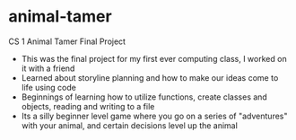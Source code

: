 # animal-tamer

CS 1 Animal Tamer Final Project

- This was the final project for my first ever computing class, I worked on it with a friend
- Learned about storyline planning and how to make our ideas come to life using code
- Beginnings of learning how to utilize functions, create classes and objects, reading and writing to a file
- Its a silly beginner level game where you go on a series of "adventures" with your animal, and certain decisions level up the animal
